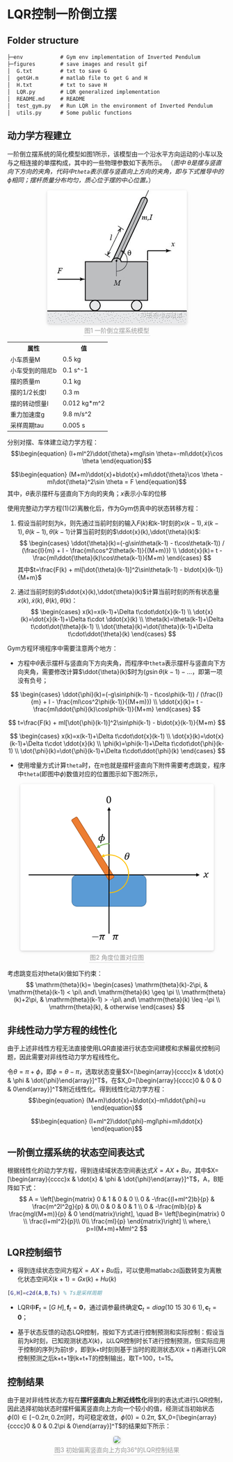 # LQR控制一阶倒立摆

## Folder structure 
```
├─env            # Gym env implementation of Inverted Pendulum
├─figures        # save images and result gif
│  G.txt         # txt to save G
│  getGH.m       # matlab file to get G and H
│  H.txt         # txt to save H
│  LQR.py        # LQR generalized implementation
│  README.md     # README
│  test_gym.py   # Run LQR in the environment of Inverted Pendulum
│  utils.py      # Some public functions
```

## 动力学方程建立
一阶倒立摆系统的简化模型如图1所示，该模型由一个沿水平方向运动的小车以及与之相连接的单摆构成，其中的一些物理参数如下表所示。
（*图中 $\theta$是摆与竖直向下方向的夹角，代码中`theta`表示摆与竖直向上方向的夹角，即与下式推导中的 $\phi$相同；摆杆质量分布均匀，质心位于摆的中心位置。*）
<center>
    <img style="border-radius: 0.3125em;
    box-shadow: 0 2px 4px 0 rgba(34,36,38,.12),0 2px 10px 0 rgba(34,36,38,.08);" 
    src="./figures/system%20model.jpg">
    <br>
    <div style="color:orange; border-bottom: 1px solid #d9d9d9;
    display: inline-block;
    color: #999;
    padding: 2px;">图1 一阶倒立摆系统模型</div>
</center>

<center>

<table>
   <tr>
        <th> 属性 </th>
        <th> 值 </th>
   </tr>
   <tr>
        <td> 小车质量M </td>
        <td> 0.5 kg </td>
   </tr>
   <tr>
        <td> 小车受到的阻尼b </td>
        <td> 0.1 s^-1</td>
   </tr>
   <tr>
        <td> 摆的质量m </td>
        <td> 0.1 kg </td>
   </tr>
   <tr>
        <td> 摆的1/2长度l </td>
        <td> 0.3 m </td>
   </tr>
   <tr>
        <td> 摆的转动惯量I </td>
        <td> 0.012 kg*m^2 </td>
   </tr>
   <tr>
        <td> 重力加速度g </td>
        <td> 9.8 m/s^2 </td>
   </tr>
   <tr>
        <td> 采样周期tau </td>
        <td> 0.005 s </td>
   </tr>
</table>
</center>

分别对摆、车体建立动力学方程：
$$\begin{equation} 
(I+ml^2)\ddot{\theta}+mgl\sin \theta=-ml\ddot{x}\cos \theta 
\end{equation}$$

$$\begin{equation}
(M+m)\ddot{x}+b\dot{x}+ml\ddot{\theta}\cos \theta - ml\dot{\theta}^2\sin \theta = F 
\end{equation}$$
其中，$\theta$表示摆杆与竖直向下方向的夹角；$x$表示小车的位移

使用完整动力学方程(1)(2)离散化后，作为Gym仿真中的状态转移方程：
1. 假设当前时刻为k，则先通过当前时刻的输入$F(k)$和k-1时刻的$x(k-1), \dot{x}(k-1),\theta(k-1),\dot{\theta}(k-1)$计算当前时刻的$\ddot{x}(k),\ddot{\theta}(k)$:
$$
\begin{cases}
\ddot{\theta}(k)=(-g\sin\theta(k-1) - t\cos\theta(k-1)) / (\frac{I}{m} + l - \frac{ml\cos^2\theta(k-1)}{(M+m)})
\\
\ddot{x}(k)= t - \frac{ml\ddot{\theta}(k)\cos\theta(k-1)}{M+m}
\end{cases}
$$
其中$t=\frac{F(k) + ml[\dot{\theta}(k-1)]^2\sin\theta(k-1) - b\dot{x}(k-1)}{M+m}$

2. 通过当前时刻的$\ddot{x}(k),\ddot{\theta}(k)$计算当前时刻的所有状态量$x(k), \dot{x}(k),\theta(k),\dot{\theta}(k)$：
$$
\begin{cases}
x(k)=x(k-1)+\Delta t\cdot\dot{x}(k-1)
\\
\dot{x}(k)=\dot{x}(k-1)+\Delta t\cdot \ddot{x}(k)
\\
\theta(k)=\theta(k-1)+\Delta t\cdot\dot{\theta}(k-1)
\\
\dot{\theta}(k)=\dot{\theta}(k-1)+\Delta t\cdot\ddot{\theta}(k)
\end{cases}
$$

Gym方程环境程序中需要注意两个地方：
* 方程中$\theta$表示摆杆与竖直向下方向夹角，而程序中`theta`表示摆杆与竖直向下方向夹角，需要修改计算$\ddot{\theta}(k)$时为$(g\sin\theta(k-1) - \dots$，即第一项没有负号；

$$
\begin{cases}
\ddot{\phi}(k)=(-g\sin\phi(k-1) - t\cos\phi(k-1)) / (\frac{I}{m} + l - \frac{ml\cos^2\phi(k-1)}{(M+m)})
\\
\ddot{x}(k)= t - \frac{ml\ddot{\phi}(k)\cos\phi(k-1)}{M+m}
\end{cases}
$$

$$
t=\frac{F(k) + ml[\dot{\phi}(k-1)]^2\sin\phi(k-1) - b\dot{x}(k-1)}{M+m}
$$

$$
\begin{cases}
x(k)=x(k-1)+\Delta t\cdot\dot{x}(k-1)
\\
\dot{x}(k)=\dot{x}(k-1)+\Delta t\cdot \ddot{x}(k)
\\
\phi(k)=\phi(k-1)+\Delta t\cdot\dot{\phi}(k-1)
\\
\dot{\phi}(k)=\dot{\phi}(k-1)+\Delta t\cdot\ddot{\phi}(k)
\end{cases}
$$

* 使用增量方式计算`theta`时，在$\pi$也就是摆杆竖直向下附件需要考虑跳变，程序中`theta`(即图中$\phi$)数值对应的位置图示如下图2所示，
<center>
    <img style="border-radius: 0.3125em;
    box-shadow: 0 2px 4px 0 rgba(34,36,38,.12),0 2px 10px 0 rgba(34,36,38,.08);" 
    src="figures\phi数值位置对应图.png">
    <br>
    <div style="color:orange; border-bottom: 1px solid #d9d9d9;
    display: inline-block;
    color: #999;
    padding: 2px;">图2 角度位置对应图</div>
</center>

考虑跳变后对$\mathrm{theta}(k)$做如下约束：
$$
\mathrm{theta}(k)=
\begin{cases}
\mathrm{theta}(k)-2\pi, & \mathrm{theta}(k-1) < \pi\ and\ \mathrm{theta}(k) \geq \pi
\\ 
\mathrm{theta}(k)+2\pi, & \mathrm{theta}(k-1) > -\pi\ and\ \mathrm{theta}(k) \leq -\pi
\\ 
\mathrm{theta}(k), & otherwise
\end{cases}
$$

## 非线性动力学方程的线性化
由于上述非线性方程无法直接使用LQR直接进行状态空间建模和求解最优控制问题，因此需要对非线性动力学方程线性化。

令$\theta=\pi+\phi$，即$\phi=\theta-\pi$，选取状态变量$X=[\begin{array}{cccc}x & \dot{x} & \phi & \dot{\phi}\end{array}]^T$，在$X_0=[\begin{array}{cccc}0 & 0 & 0 & 0\end{array}]^T$附近线性化。得到线性化动力学方程：
$$\begin{equation}
(M+m)\ddot{x}+b\dot{x}-ml\ddot{\phi}=u
\end{equation}$$

$$\begin{equation}
(I+ml^2)\ddot{\phi}-mgl\phi=ml\ddot{x}
\end{equation}$$

## 一阶倒立摆系统的状态空间表达式
根据线性化的动力学方程，得到连续域状态空间表达式$\dot{X}=AX+Bu$，其中$X=[\begin{array}{cccc}x & \dot{x} & \phi & \dot{\phi}\end{array}]^T$，A，B矩阵如下式：
$$
A =
\left[\begin{matrix}
0 & 1 & 0 & 0 \\
0 & -\frac{(I+ml^2)b}{p} & \frac{m^2l^2g}{p} & 0\\
0 & 0 & 0 & 1 \\ 
0 & -\frac{mlb}{p} & \frac{mgl(M+m)}{p} & 0
\end{matrix}\right], 
\quad B=
\left[\begin{matrix}
0  \\
\frac{I+ml^2}{p}\\
0\\ 
\frac{ml}{p}
\end{matrix}\right]
\\
where,\ p=I(M+m)+Mml^2
$$

## LQR控制细节
* 得到连续状态空间方程$\dot{X}=AX+Bu$后，可以使用matlab`c2d`函数转变为离散化状态空间$\dot{X}(k+1)=Gx(k)+Hu(k)$
```Matlab
[G,H]=c2d(A,B,Ts) % Ts是采样周期
```

* LQR中$\mathbf{F}_t=[G\ H], \mathbf{f}_t=\mathbf{0}$，通过调参最终确定$\mathbf{C}_t=diag(10\ 15\ 30\ 6\ 1), \mathbf{c}_t=\mathbf{0}$；

* 基于状态反馈的动态LQR控制，按如下方式进行控制预测和实际控制：假设当前为k时刻，已知观测状态$X(k)$，以LQR控制时长T进行控制预测，但实际应用于控制的序列为前t步，即到k+t时刻则基于当时的观测状态$X(k+t)$再进行LQR控制预测之后k+t+1到k+t+T的控制输出，取T=100，t=15。

## 控制结果
由于是对非线性状态方程在**摆杆竖直向上附近线性化**得到的表达式进行LQR控制，因此选择初始状态时摆杆偏离竖直向上方向一个较小的值，经测试当初始状态$\phi(0)\in [-0.2\pi, 0.2\pi]$时，均可稳定收敛，$\phi(0)=0.2\pi$, $X_0=[\begin{array}{cccc}0 & 0 & 0.2\pi & 0\end{array}]^T$的结果如下所示：
<center>
    <img style="border-radius: 0.3125em;
    box-shadow: 0 2px 4px 0 rgba(34,36,38,.12),0 2px 10px 0 rgba(34,36,38,.08);" 
    src="./figures/result.gif">
    <br>
    <div style="color:orange; border-bottom: 1px solid #d9d9d9;
    display: inline-block;
    color: #999;
    padding: 2px;">图3 初始偏离竖直向上方向36°的LQR控制结果</div>
</center>
